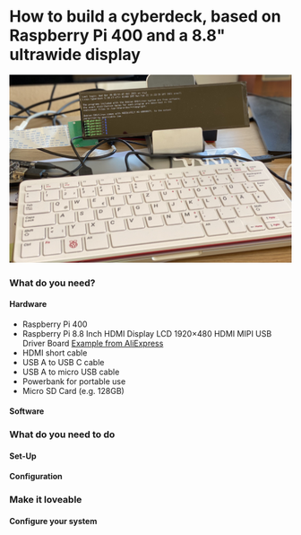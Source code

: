 # How to build a cyberdeck, based on Raspberry Pi 400 and a 8.8" ultrawide display

![Image of the cyberdeck Hardware Setup](https://github.com/michael-hilberer/cyberdeck/blob/main/images/cyberdeck.jpg)

### What do you need?

#### Hardware
- Raspberry Pi 400
- Raspberry Pi 8.8 Inch HDMI Display LCD 1920×480 HDMI MIPI USB Driver Board [Example from AliExpress](https://de.aliexpress.com/item/4000433626346.html?srcSns=sns_More&spreadType=socialShare&bizType=ProductDetail&social_params=20171362921&aff_fcid=c1cfdf178c41409698982a1657ae3e74-1620227081003-06176-_mKS3apj&tt=MG&aff_fsk=_mKS3apj&aff_platform=default&sk=_mKS3apj&aff_trace_key=c1cfdf178c41409698982a1657ae3e74-1620227081003-06176-_mKS3apj&shareId=20171362921&businessType=ProductDetail&platform=AE&terminal_id=016ad23ae64b43c090ee53bec9dce4f0)
- HDMI short cable
- USB A to USB C cable
- USB A to micro USB cable
- Powerbank for portable use
- Micro SD Card (e.g. 128GB)


#### Software

### What do you need to do

#### Set-Up

#### Configuration

### Make it loveable

#### Configure your system

